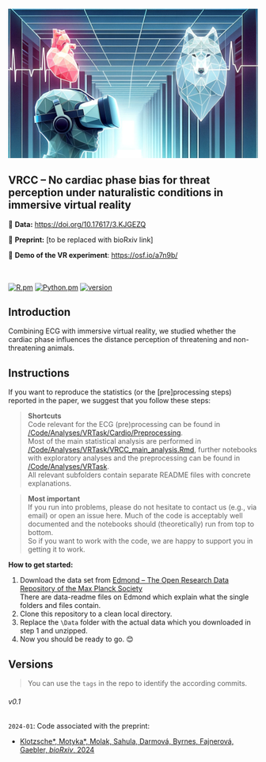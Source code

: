 

![VME](./VRCC_header_v0.2.png)

<h2>VRCC – No cardiac phase bias for threat perception under naturalistic conditions in immersive virtual reality </h2>

💽 **Data:** https://doi.org/10.17617/3.KJGEZQ 

📑 **Preprint:** [to be replaced with bioRxiv link] 

🐺 **Demo of the VR experiment**: https://osf.io/a7n9b/

<br/><br/>
[![R.pm](https://img.shields.io/badge/R->4.1-informational.svg?maxAge=259200)](#)
[![Python.pm](https://img.shields.io/badge/python-3.8-blue.svg?maxAge=259200)](#)
[![version](https://img.shields.io/badge/version-0.1-yellow.svg?maxAge=259200)](#)

<h2>Introduction</h2>

Combining ECG with immersive virtual reality, we studied whether the cardiac phase influences the distance perception of threatening and non-threatening animals. 


<h2>Instructions</h2>

If you want to reproduce the statistics (or the [pre]processing steps) reported in the paper, we suggest that you follow these steps: 

> **Shortcuts**  
Code relevant for the ECG (pre)processing can be found in [/Code/Analyses/VRTask/Cardio/Preprocessing](/Code/Analyses/VRTask/Cardio/Preprocessing).  
Most of the main statistical analysis are performed in [/Code/Analyses/VRTask/VRCC_main_analysis.Rmd](/Code/Analyses/VRTask/VRCC_main_analysis.Rmd), further notebooks with exploratory analyses and the preprocessing can be found in [/Code/Analyses/VRTask](/Code/Analyses/VRTask).  
All relevant subfolders contain separate README files with concrete explanations.

> **Most important**  
If you run into problems, please do not hesitate to contact us (e.g., via email) or open an issue here. Much of the code is acceptably well documented and the notebooks should (theoretically) run from top to bottom.  
So if you want to work with the code, we are happy to support you in getting it to work.
  
**How to get started:**   
1. Download the data set from [Edmond – The Open Research Data Repository of the Max Planck Society](https://doi.org/10.17617/3.KJGEZQ)  
    There are data-readme files on Edmond which explain what the single folders and files contain.
2. Clone this repository to a clean local directory. 
3. Replace the `\Data` folder with the actual data which you downloaded in step 1 and unzipped. 
4. Now you should be ready to go. 😊



<h2>Versions</h2>  

> You can use the `tags` in the repo to identify the according commits.


###### v0.1
`2024-01`: Code associated with the preprint:
* <a href="">  Klotzsche*, Motyka*, Molak, Sahula, Darmová, Byrnes, Fajnerová, Gaebler, <i>bioRxiv</i>, 2024</a>

